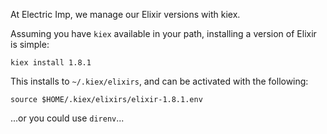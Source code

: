 At Electric Imp, we manage our Elixir versions with kiex.

Assuming you have `kiex` available in your path, installing a version of Elixir
is simple:

    kiex install 1.8.1

This installs to `~/.kiex/elixirs`, and can be activated with the following:

    source $HOME/.kiex/elixirs/elixir-1.8.1.env

...or you could use `direnv`...
